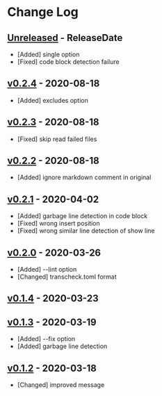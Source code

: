 # Change Log

## [Unreleased](https://github.com/dalance/mdbook-transcheck/compare/v0.2.4...Unreleased) - ReleaseDate

* [Added] single option
* [Fixed] code block detection failure

## [v0.2.4](https://github.com/dalance/mdbook-transcheck/compare/v0.2.3...v0.2.4) - 2020-08-18

* [Added] excludes option

## [v0.2.3](https://github.com/dalance/mdbook-transcheck/compare/v0.2.2...v0.2.3) - 2020-08-18

* [Fixed] skip read failed files

## [v0.2.2](https://github.com/dalance/mdbook-transcheck/compare/v0.2.1...v0.2.2) - 2020-08-18

* [Added] ignore markdown comment in original

## [v0.2.1](https://github.com/dalance/mdbook-transcheck/compare/v0.2.0...v0.2.1) - 2020-04-02

* [Added] garbage line detection in code block
* [Fixed] wrong insert position
* [Fixed] wrong similar line detection of show line

## [v0.2.0](https://github.com/dalance/mdbook-transcheck/compare/v0.1.4...v0.2.0) - 2020-03-26

* [Added] --lint option
* [Changed] transcheck.toml format

## [v0.1.4](https://github.com/dalance/mdbook-transcheck/compare/v0.1.3...v0.1.4) - 2020-03-23

## [v0.1.3](https://github.com/dalance/mdbook-transcheck/compare/v0.1.2...v0.1.3) - 2020-03-19

* [Added] --fix option
* [Added] garbage line detection

## [v0.1.2](https://github.com/dalance/mdbook-transcheck/compare/v0.1.1...v0.1.2) - 2020-03-18

* [Changed] improved message
